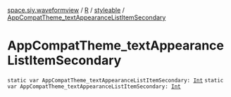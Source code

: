 [space.siy.waveformview](../../index.md) / [R](../index.md) / [styleable](index.md) / [AppCompatTheme_textAppearanceListItemSecondary](./-app-compat-theme_text-appearance-list-item-secondary.md)

# AppCompatTheme_textAppearanceListItemSecondary

`static var AppCompatTheme_textAppearanceListItemSecondary: `[`Int`](https://kotlinlang.org/api/latest/jvm/stdlib/kotlin/-int/index.html)
`static var AppCompatTheme_textAppearanceListItemSecondary: `[`Int`](https://kotlinlang.org/api/latest/jvm/stdlib/kotlin/-int/index.html)